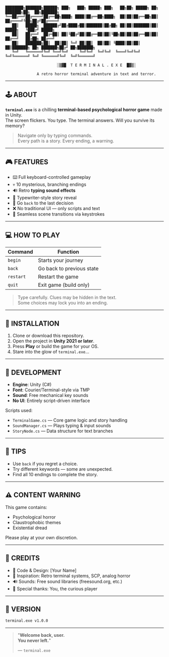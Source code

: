 
```
████████╗███████╗██████╗ ███╗   ███╗ █████╗ ███╗   ██╗██╗ █████╗ ██╗          ███████╗██╗  ██╗███████╗
╚══██╔══╝██╔════╝██╔══██╗████╗ ████║██╔══██╗████╗  ██║██║██╔══██╗██║          ██╔════╝╚██╗██╔╝██╔════╝
   ██║   █████╗  ██████╔╝██╔████╔██║███████║██╔██╗ ██║██║███████║██║          █████╗   ╚███╔╝ █████╗
   ██║   ██╔══╝  ██╔═██║ ██║╚██╔╝██║██╔══██║██║╚██╗██║██║██╔══██║██║          ██╔══╝   ██╔██╗ ██╔══╝
   ██║   ███████╗██║  ██║██║ ╚═╝ ██║██║  ██║██║ ╚████║██║██║  ██║███████╗ ██╗ ███████╗██╔╝ ██╗███████╗
   ╚═╝   ╚══════╝╚═╝ ╚══╝╚═╝     ╚═╝╚═╝  ╚═╝╚═╝  ╚═══╝╚═╝╚═╝  ╚═╝╚══════╝ ╚═╝ ╚══════╝╚═╝  ╚═╝╚══════╝

                       ░▒▓█  T E R M I N A L . E X E  █▓▒░

              A retro horror terminal adventure in text and terror.
```

---

## 🕹 ABOUT

**`terminal.exe`** is a chilling **terminal-based psychological horror game** made in Unity.  
The screen flickers. You type. The terminal answers. Will you survive its memory?

> Navigate only by typing commands.  
> Every path is a story. Every ending, a warning.

---

## 🎮 FEATURES

- ⌨️ Full keyboard-controlled gameplay
- 💀 10 mysterious, branching endings
- 🔊 Retro **typing sound effects**
- 📜 Typewriter-style story reveal
- 🔁 Go `back` to the last decision
- ❌ No traditional UI — only scripts and text
- 🚪 Seamless scene transitions via keystrokes

---

## 💻 HOW TO PLAY

| Command     | Function                         |
|-------------|----------------------------------|
| `begin`     | Starts your journey              |
| `back`      | Go back to previous state        |
| `restart`   | Restart the game                 |
| `quit`      | Exit game (build only)           |

> Type carefully. Clues may be hidden in the text.  
> Some choices may lock you into an ending.

---

## 🔧 INSTALLATION

1. Clone or download this repository.
2. Open the project in **Unity 2021 or later**.
3. Press **Play** or build the game for your OS.
4. Stare into the glow of `terminal.exe`...

---

## 🧠 DEVELOPMENT

- **Engine**: Unity (C#)
- **Font**: Courier/Terminal-style via TMP
- **Sound**: Free mechanical key sounds
- **No UI**: Entirely script-driven interface

Scripts used:
- `TerminalGame.cs` — Core game logic and story handling  
- `SoundManager.cs` — Plays typing & input sounds  
- `StoryNode.cs` — Data structure for text branches  

---

## 📖 TIPS

- Use `back` if you regret a choice.
- Try different keywords — some are unexpected.
- Find all 10 endings to complete the story.

---

## ⚠️ CONTENT WARNING

This game contains:
- Psychological horror
- Claustrophobic themes
- Existential dread

Please play at your own discretion.

---

## 🧟 CREDITS

- 👾 Code & Design: [Your Name]  
- 💬 Inspiration: Retro terminal systems, SCP, analog horror  
- 🔊 Sounds: Free sound libraries (freesound.org, etc.)  
- 🧠 Special thanks: You, the curious player

---

## 💾 VERSION

```bash
terminal.exe v1.0.0
```

---

> "**Welcome back, user.**  
> **You never left.**"
>
> — `terminal.exe`
